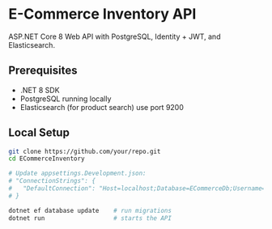 # E-Commerce Inventory API

ASP.NET Core 8 Web API with PostgreSQL, Identity + JWT, and Elasticsearch.

## Prerequisites
- .NET 8 SDK
- PostgreSQL running locally
- Elasticsearch (for product search) use port 9200

## Local Setup
```bash
git clone https://github.com/your/repo.git
cd ECommerceInventory

# Update appsettings.Development.json:
# "ConnectionStrings": {
#   "DefaultConnection": "Host=localhost;Database=ECommerceDb;Username=postgres;Password=yourpw"
# }

dotnet ef database update    # run migrations
dotnet run                   # starts the API
